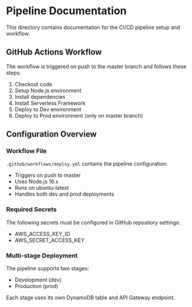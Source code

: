 # Pipeline Documentation

This directory contains documentation for the CI/CD pipeline setup and workflow.

## GitHub Actions Workflow

The workflow is triggered on push to the master branch and follows these steps:

1. Checkout code
2. Setup Node.js environment
3. Install dependencies
4. Install Serverless Framework
5. Deploy to Dev environment
6. Deploy to Prod environment (only on master branch)

## Configuration Overview

### Workflow File
`.github/workflows/deploy.yml` contains the pipeline configuration:
- Triggers on push to master
- Uses Node.js 16.x
- Runs on ubuntu-latest
- Handles both dev and prod deployments

### Required Secrets
The following secrets must be configured in GitHub repository settings:
- AWS_ACCESS_KEY_ID
- AWS_SECRET_ACCESS_KEY

### Multi-stage Deployment
The pipeline supports two stages:
- Development (dev)
- Production (prod)

Each stage uses its own DynamoDB table and API Gateway endpoint.